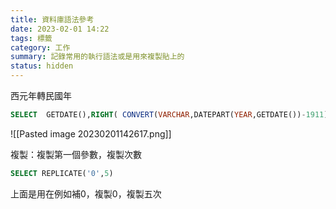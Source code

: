 ```yaml
---
title: 資料庫語法參考
date: 2023-02-01 14:22
tags: 標籤
category: 工作
summary: 記錄常用的執行語法或是用來複製貼上的
status: hidden
---
```


西元年轉民國年
```sql
SELECT  GETDATE(),RIGHT( CONVERT(VARCHAR,DATEPART(YEAR,GETDATE())-1911),4)
```

![[Pasted image 20230201142617.png]]



複製：複製第一個參數，複製次數
```sql
SELECT REPLICATE('0',5) 
```

上面是用在例如補0，複製0，複製五次